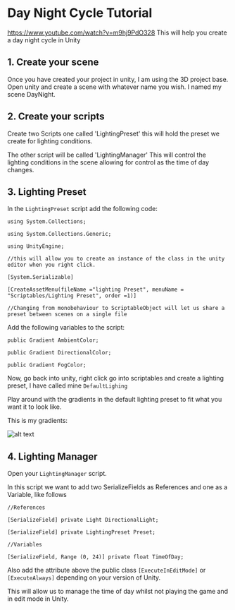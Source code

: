 # Day Night Cycle Tutorial
https://www.youtube.com/watch?v=m9hj9PdO328
This will help you create a day night cycle in Unity

## 1. Create your scene

Once you have created your project in unity, I am using the 3D project base.
Open unity and create a scene with whatever name you wish.
I named my scene DayNight.

## 2. Create your scripts

Create two Scripts one called 'LightingPreset' this will hold the preset we create for lighting conditions.

The other script will be called 'LightingManager' This will control the lighting conditions in the scene allowing for control as the time of day changes.

## 3. Lighting Preset

In the `LightingPreset` script add the following code:

`using System.Collections;`

`using System.Collections.Generic;`

`using UnityEngine;`

`//this will allow you to create an instance of the class in the unity editor when you right click.`

`[System.Serializable]`

`[CreateAssetMenu(fileName ="lighting Preset", menuName = "Scriptables/Lighting Preset", order =1)]`

`//Changing from monobehaviour to ScriptableObject will let us share a preset between scenes on a single file`

Add the following variables to the script:

`public Gradient AmbientColor;`

`public Gradient DirectionalColor;`

`public Gradient FogColor;`

Now, go back into unity, right click go into scriptables and create a lighting preset, I have called mine `DefaultLighing`

Play around with the gradients in the default lighting preset to fit what you want it to look like.

This is my gradients:

![alt text](https://i.imgur.com/A107jCa.png)


## 4. Lighting Manager

Open your `LightingManager` script.

In this script we want to add two SerializeFields as References and one as a Variable, like follows

`//References`

`[SerializeField] private Light DirectionalLight;`

`[SerializeField] private LightingPreset Preset;`

`//Variables`

`[SerializeField, Range (0, 24)] private float TimeOfDay;`

Also add the attribute above the public class `[ExecuteInEditMode]` or `[ExecuteAlways]` depending on your version of Unity.

This will allow us to manage the time of day whilst not playing the game and in edit mode in Unity.
















